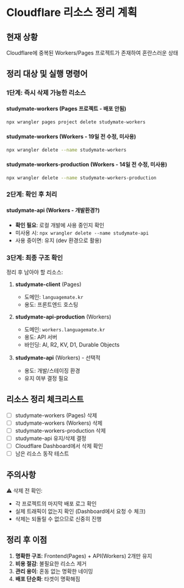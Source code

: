 # Cloudflare 리소스 정리 계획

## 현재 상황
Cloudflare에 중복된 Workers/Pages 프로젝트가 존재하여 혼란스러운 상태

## 정리 대상 및 실행 명령어

### 1단계: 즉시 삭제 가능한 리소스

#### studymate-workers (Pages 프로젝트 - 배포 안됨)
```bash
npx wrangler pages project delete studymate-workers
```

#### studymate-workers (Workers - 19일 전 수정, 미사용)
```bash
npx wrangler delete --name studymate-workers
```

#### studymate-workers-production (Workers - 14일 전 수정, 미사용)
```bash
npx wrangler delete --name studymate-workers-production
```

### 2단계: 확인 후 처리

#### studymate-api (Workers - 개발환경?)
- **확인 필요**: 로컬 개발에 사용 중인지 확인
- 미사용 시: `npx wrangler delete --name studymate-api`
- 사용 중이면: 유지 (dev 환경으로 활용)

### 3단계: 최종 구조 확인

정리 후 남아야 할 리소스:
1. **studymate-client** (Pages)
   - 도메인: `languagemate.kr`
   - 용도: 프론트엔드 호스팅

2. **studymate-api-production** (Workers)
   - 도메인: `workers.languagemate.kr`
   - 용도: API 서버
   - 바인딩: AI, R2, KV, D1, Durable Objects

3. **studymate-api** (Workers) - 선택적
   - 용도: 개발/스테이징 환경
   - 유지 여부 결정 필요

## 리소스 정리 체크리스트

- [ ] studymate-workers (Pages) 삭제
- [ ] studymate-workers (Workers) 삭제
- [ ] studymate-workers-production 삭제
- [ ] studymate-api 유지/삭제 결정
- [ ] Cloudflare Dashboard에서 삭제 확인
- [ ] 남은 리소스 동작 테스트

## 주의사항

⚠️ 삭제 전 확인:
- 각 프로젝트의 마지막 배포 로그 확인
- 실제 트래픽이 없는지 확인 (Dashboard에서 요청 수 체크)
- 삭제는 되돌릴 수 없으므로 신중히 진행

## 정리 후 이점

1. **명확한 구조**: Frontend(Pages) + API(Workers) 2개만 유지
2. **비용 절감**: 불필요한 리소스 제거
3. **관리 용이**: 혼동 없는 명확한 네이밍
4. **배포 단순화**: 타겟이 명확해짐